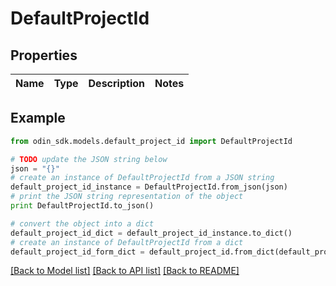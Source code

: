 # DefaultProjectId


## Properties

Name | Type | Description | Notes
------------ | ------------- | ------------- | -------------

## Example

```python
from odin_sdk.models.default_project_id import DefaultProjectId

# TODO update the JSON string below
json = "{}"
# create an instance of DefaultProjectId from a JSON string
default_project_id_instance = DefaultProjectId.from_json(json)
# print the JSON string representation of the object
print DefaultProjectId.to_json()

# convert the object into a dict
default_project_id_dict = default_project_id_instance.to_dict()
# create an instance of DefaultProjectId from a dict
default_project_id_form_dict = default_project_id.from_dict(default_project_id_dict)
```
[[Back to Model list]](../README.md#documentation-for-models) [[Back to API list]](../README.md#documentation-for-api-endpoints) [[Back to README]](../README.md)


